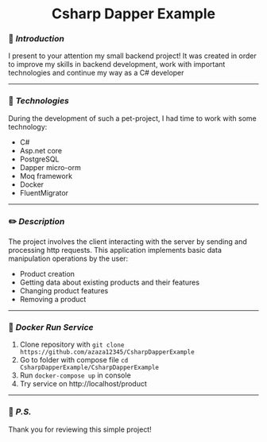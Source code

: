 # <div style="text-align: center"> Csharp Dapper Example </div>

### :triangular_flag_on_post: *Introduction*
I present to your attention my small backend project!
It was created in order to improve my skills in backend development,
work with important technologies and continue my way as a C# developer

____________________________________________

### :floppy_disk: *Technologies*
During the development of such a pet-project, I had time to work with some technology:
+ C#
+ Asp.net core
+ PostgreSQL
+ Dapper micro-orm
+ Moq framework
+ Docker
+ FluentMigrator

____________________________________________

### :pencil2: *Description*
The project involves the client interacting with the server by sending and processing http requests. This application implements basic data manipulation operations by the user:
+ Product creation
+ Getting data about existing products and their features
+ Changing product features
+ Removing a product

____________________________________________

### :whale: *Docker Run Service*
1. Clone repository with ```git clone https://github.com/azaza12345/CsharpDapperExample```
2. Go to folder with compose file ```cd CsharpDapperExample/CsharpDapperExample```
3. Run ```docker-compose up``` in console
4. Try service on http://localhost/product

____________________________________________
### :checkered_flag: *P.S.*
Thank you for reviewing this simple project!
